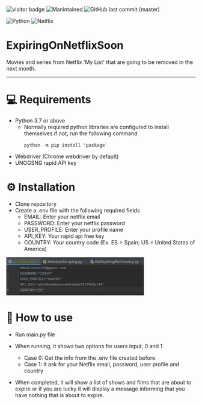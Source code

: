 ![visitor badge](https://visitor-badge-reloaded.herokuapp.com/badge?page_id=IvanPerez9.ExpiringOnNetflixSoon&color=be54c6&style=flat&logo=Github)
![Manintained](https://img.shields.io/badge/Maintained%3F-yes-green.svg)
![GitHub last commit (master)](https://img.shields.io/github/last-commit/IvanPerez9/ExpiringOnNetflixSoon)

![Python](https://img.shields.io/badge/python-3670A0?style=for-the-badge&logo=python&logoColor=ffdd54)
![Netflix](https://img.shields.io/badge/Netflix-E50914?style=for-the-badge&logo=netflix&logoColor=white)

# ExpiringOnNetflixSoon

Movies and series from Netflix 'My List' that are going to be removed in the next month.

 ---
# 💻 Requirements

- Python 3.7 or above
  - Normally required python libraries are configured to install themselves if not, run the following command
    ```
    python -m pip install 'package'
    ```
- Webdriver (Chrome webdriver by default)
- UNOGSNG rapid API key

# ⚙️ Installation

- Clone repository
- Create a .env file with the following required fields 
  - EMAIL: Enter your netflix email
  - PASSWORD: Enter your netflix password
  - USER_PROFILE: Enter your profile name
  - API_KEY: Your rapid api free key
  - COUNTRY: Your country code (Ex. ES = Spain; US = United States of America)

![Variables.env](https://github.com/IvanPerez9/ExpiringOnNetflixSoon/blob/main/img/variables.png)


# 📖 How to use

- Run main.py file 
- When running, it shows two options for users input, 0 and 1
  - Case 0: Get the info from the .env file created before
  - Case 1: It ask for your Netflix email, password, user profile and country

- When completed, it will show a list of shows and films that are about to expire or if you are lucky it will display a message informing that you have nothing that is about to expire.
